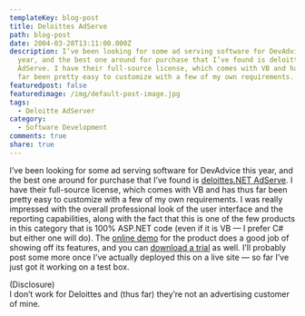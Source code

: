 ```yaml
---
templateKey: blog-post
title: Deloittes AdServe
path: blog-post
date: 2004-03-28T13:11:00.000Z
description: I’ve been looking for some ad serving software for DevAdvice this
  year, and the best one around for purchase that I’ve found is deloittes.NET
  AdServe. I have their full-source license, which comes with VB and has thus
  far been pretty easy to customize with a few of my own requirements.
featuredpost: false
featuredimage: /img/default-post-image.jpg
tags:
  - Deloitte AdServer
category:
  - Software Development
comments: true
share: true
---
```

<!--StartFragment-->

I’ve been looking for some ad serving software for DevAdvice this year, and the best one around for purchase that I’ve found is [deloittes.NET AdServe](http://www.deloittes.net/products/adserve). I have their full-source license, which comes with VB and has thus far been pretty easy to customize with a few of my own requirements. I was really impressed with the overall professional look of the user interface and the reporting capabilities, along with the fact that this is one of the few products in this category that is 100% ASP.NET code (even if it is VB — I prefer C# but either one will do). The [online demo](http://www.deloittes.net/products/adserve/demo.aspx) for the product does a good job of showing off its features, and you can [download a trial](http://www.deloittes.net/trials) as well. I’ll probably post some more once I’ve actually deployed this on a live site — so far I’ve just got it working on a test box.

(Disclosure)\
I don’t work for Deloittes and (thus far) they’re not an advertising customer of mine.

<!--EndFragment-->